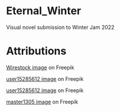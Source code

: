 # Eternal_Winter
 Visual novel submission to Winter Jam 2022

# Attributions

<a href="https://www.freepik.es/foto-gratis/hermoso-paisaje-nevado-montanas_11942564.htm#query=snowy%20mountain&position=2&from_view=search&track=sph">Wirestock image</a> on Freepik

<a href="https://www.freepik.es/foto-gratis/vista-sobre-chimenea-lenos-encendidos-piel-piel-natural-suelo-junto-al-soporte-lenos-acogedora-habitacion_10909142.htm#query=cozy%20cabin%20living%20room&position=22&from_view=search&track=ais">user15285612 image</a> on Freepik

<a href="https://www.freepik.es/foto-gratis/interior-decorado-navidad-hermoso-arbol-navidad-cerca-sofa-caro-moderno-gran-reloj-numeros-romanos_20965675.htm#query=cozy%20cabin%20living%20room&position=26&from_view=search&track=ais">user15285612 image</a> on Freepik

<a href="https://www.freepik.es/foto-gratis/ventana-cerrada-hermosa-imagen-fuera-resort-vista-naturaleza-descansando_14963030.htm#page=8&query=cozy%20cabin%20living%20room&position=41&from_view=search&track=ais">master1305 image</a> on Freepik

